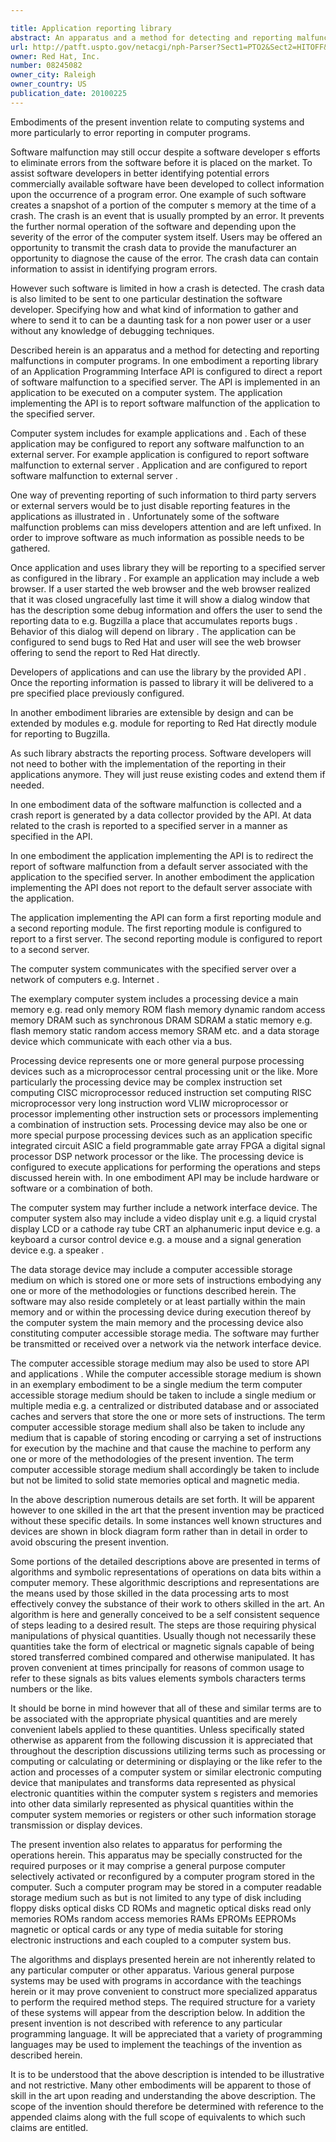 ```yaml
---

title: Application reporting library
abstract: An apparatus and a method for detecting and reporting malfunctions in computer programs is described. A reporting library of an Application Programming Interface (API) is configured to direct a report of software malfunction to a specified server. The API is implemented in an application to be executed on a computer system. The application implementing the API is to report software malfunction of the application to the specified server.
url: http://patft.uspto.gov/netacgi/nph-Parser?Sect1=PTO2&Sect2=HITOFF&p=1&u=%2Fnetahtml%2FPTO%2Fsearch-adv.htm&r=1&f=G&l=50&d=PALL&S1=08245082&OS=08245082&RS=08245082
owner: Red Hat, Inc.
number: 08245082
owner_city: Raleigh
owner_country: US
publication_date: 20100225
---
```

Embodiments of the present invention relate to computing systems and more particularly to error reporting in computer programs.

Software malfunction may still occur despite a software developer s efforts to eliminate errors from the software before it is placed on the market. To assist software developers in better identifying potential errors commercially available software have been developed to collect information upon the occurrence of a program error. One example of such software creates a snapshot of a portion of the computer s memory at the time of a crash. The crash is an event that is usually prompted by an error. It prevents the further normal operation of the software and depending upon the severity of the error of the computer system itself. Users may be offered an opportunity to transmit the crash data to provide the manufacturer an opportunity to diagnose the cause of the error. The crash data can contain information to assist in identifying program errors.

However such software is limited in how a crash is detected. The crash data is also limited to be sent to one particular destination the software developer. Specifying how and what kind of information to gather and where to send it to can be a daunting task for a non power user or a user without any knowledge of debugging techniques.

Described herein is an apparatus and a method for detecting and reporting malfunctions in computer programs. In one embodiment a reporting library of an Application Programming Interface API is configured to direct a report of software malfunction to a specified server. The API is implemented in an application to be executed on a computer system. The application implementing the API is to report software malfunction of the application to the specified server.

Computer system includes for example applications and . Each of these application may be configured to report any software malfunction to an external server. For example application is configured to report software malfunction to external server . Application and are configured to report software malfunction to external server .

One way of preventing reporting of such information to third party servers or external servers would be to just disable reporting features in the applications as illustrated in . Unfortunately some of the software malfunction problems can miss developers attention and are left unfixed. In order to improve software as much information as possible needs to be gathered.

Once application and uses library they will be reporting to a specified server as configured in the library . For example an application may include a web browser. If a user started the web browser and the web browser realized that it was closed ungracefully last time it will show a dialog window that has the description some debug information and offers the user to send the reporting data to e.g. Bugzilla a place that accumulates reports bugs . Behavior of this dialog will depend on library . The application can be configured to send bugs to Red Hat and user will see the web browser offering to send the report to Red Hat directly.

Developers of applications and can use the library by the provided API . Once the reporting information is passed to library it will be delivered to a pre specified place previously configured.

In another embodiment libraries are extensible by design and can be extended by modules e.g. module for reporting to Red Hat directly module for reporting to Bugzilla.

As such library abstracts the reporting process. Software developers will not need to bother with the implementation of the reporting in their applications anymore. They will just reuse existing codes and extend them if needed.

In one embodiment data of the software malfunction is collected and a crash report is generated by a data collector provided by the API. At data related to the crash is reported to a specified server in a manner as specified in the API.

In one embodiment the application implementing the API is to redirect the report of software malfunction from a default server associated with the application to the specified server. In another embodiment the application implementing the API does not report to the default server associate with the application.

The application implementing the API can form a first reporting module and a second reporting module. The first reporting module is configured to report to a first server. The second reporting module is configured to report to a second server.

The computer system communicates with the specified server over a network of computers e.g. Internet .

The exemplary computer system includes a processing device a main memory e.g. read only memory ROM flash memory dynamic random access memory DRAM such as synchronous DRAM SDRAM a static memory e.g. flash memory static random access memory SRAM etc. and a data storage device which communicate with each other via a bus.

Processing device represents one or more general purpose processing devices such as a microprocessor central processing unit or the like. More particularly the processing device may be complex instruction set computing CISC microprocessor reduced instruction set computing RISC microprocessor very long instruction word VLIW microprocessor or processor implementing other instruction sets or processors implementing a combination of instruction sets. Processing device may also be one or more special purpose processing devices such as an application specific integrated circuit ASIC a field programmable gate array FPGA a digital signal processor DSP network processor or the like. The processing device is configured to execute applications for performing the operations and steps discussed herein with. In one embodiment API may be include hardware or software or a combination of both.

The computer system may further include a network interface device. The computer system also may include a video display unit e.g. a liquid crystal display LCD or a cathode ray tube CRT an alphanumeric input device e.g. a keyboard a cursor control device e.g. a mouse and a signal generation device e.g. a speaker .

The data storage device may include a computer accessible storage medium on which is stored one or more sets of instructions embodying any one or more of the methodologies or functions described herein. The software may also reside completely or at least partially within the main memory and or within the processing device during execution thereof by the computer system the main memory and the processing device also constituting computer accessible storage media. The software may further be transmitted or received over a network via the network interface device.

The computer accessible storage medium may also be used to store API and applications . While the computer accessible storage medium is shown in an exemplary embodiment to be a single medium the term computer accessible storage medium should be taken to include a single medium or multiple media e.g. a centralized or distributed database and or associated caches and servers that store the one or more sets of instructions. The term computer accessible storage medium shall also be taken to include any medium that is capable of storing encoding or carrying a set of instructions for execution by the machine and that cause the machine to perform any one or more of the methodologies of the present invention. The term computer accessible storage medium shall accordingly be taken to include but not be limited to solid state memories optical and magnetic media.

In the above description numerous details are set forth. It will be apparent however to one skilled in the art that the present invention may be practiced without these specific details. In some instances well known structures and devices are shown in block diagram form rather than in detail in order to avoid obscuring the present invention.

Some portions of the detailed descriptions above are presented in terms of algorithms and symbolic representations of operations on data bits within a computer memory. These algorithmic descriptions and representations are the means used by those skilled in the data processing arts to most effectively convey the substance of their work to others skilled in the art. An algorithm is here and generally conceived to be a self consistent sequence of steps leading to a desired result. The steps are those requiring physical manipulations of physical quantities. Usually though not necessarily these quantities take the form of electrical or magnetic signals capable of being stored transferred combined compared and otherwise manipulated. It has proven convenient at times principally for reasons of common usage to refer to these signals as bits values elements symbols characters terms numbers or the like.

It should be borne in mind however that all of these and similar terms are to be associated with the appropriate physical quantities and are merely convenient labels applied to these quantities. Unless specifically stated otherwise as apparent from the following discussion it is appreciated that throughout the description discussions utilizing terms such as processing or computing or calculating or determining or displaying or the like refer to the action and processes of a computer system or similar electronic computing device that manipulates and transforms data represented as physical electronic quantities within the computer system s registers and memories into other data similarly represented as physical quantities within the computer system memories or registers or other such information storage transmission or display devices.

The present invention also relates to apparatus for performing the operations herein. This apparatus may be specially constructed for the required purposes or it may comprise a general purpose computer selectively activated or reconfigured by a computer program stored in the computer. Such a computer program may be stored in a computer readable storage medium such as but is not limited to any type of disk including floppy disks optical disks CD ROMs and magnetic optical disks read only memories ROMs random access memories RAMs EPROMs EEPROMs magnetic or optical cards or any type of media suitable for storing electronic instructions and each coupled to a computer system bus.

The algorithms and displays presented herein are not inherently related to any particular computer or other apparatus. Various general purpose systems may be used with programs in accordance with the teachings herein or it may prove convenient to construct more specialized apparatus to perform the required method steps. The required structure for a variety of these systems will appear from the description below. In addition the present invention is not described with reference to any particular programming language. It will be appreciated that a variety of programming languages may be used to implement the teachings of the invention as described herein.

It is to be understood that the above description is intended to be illustrative and not restrictive. Many other embodiments will be apparent to those of skill in the art upon reading and understanding the above description. The scope of the invention should therefore be determined with reference to the appended claims along with the full scope of equivalents to which such claims are entitled.

